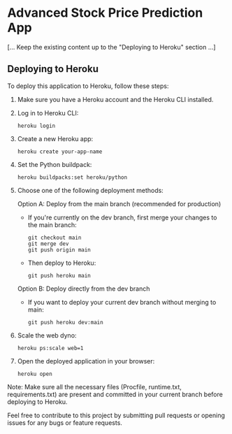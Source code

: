 # Advanced Stock Price Prediction App

[... Keep the existing content up to the "Deploying to Heroku" section ...]

## Deploying to Heroku

To deploy this application to Heroku, follow these steps:

1. Make sure you have a Heroku account and the Heroku CLI installed.

2. Log in to Heroku CLI:
   ```
   heroku login
   ```

3. Create a new Heroku app:
   ```
   heroku create your-app-name
   ```

4. Set the Python buildpack:
   ```
   heroku buildpacks:set heroku/python
   ```

5. Choose one of the following deployment methods:

   Option A: Deploy from the main branch (recommended for production)
   - If you're currently on the dev branch, first merge your changes to the main branch:
     ```
     git checkout main
     git merge dev
     git push origin main
     ```
   - Then deploy to Heroku:
     ```
     git push heroku main
     ```

   Option B: Deploy directly from the dev branch
   - If you want to deploy your current dev branch without merging to main:
     ```
     git push heroku dev:main
     ```

6. Scale the web dyno:
   ```
   heroku ps:scale web=1
   ```

7. Open the deployed application in your browser:
   ```
   heroku open
   ```

Note: Make sure all the necessary files (Procfile, runtime.txt, requirements.txt) are present and committed in your current branch before deploying to Heroku.

Feel free to contribute to this project by submitting pull requests or opening issues for any bugs or feature requests.
